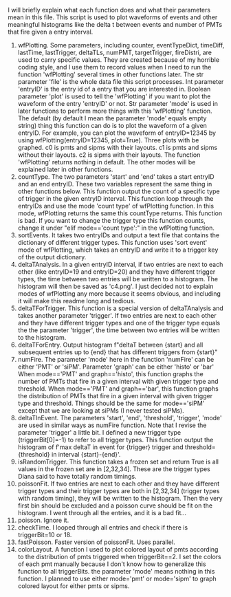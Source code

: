 I will briefly explain what each function does and what their parameters mean in this file.
This script is used to plot waveforms of events and other meaningful histograms like the delta t between events and number of PMTs that fire given a entry interval. 
1. wfPlotting. Some parameters, including counter, eventTypeDict, timeDiff, lastTime, lastTrigger, deltaTLs, numPMT, targetTrigger, fireDistri, are used to carry specific values. They are created because of my horrible coding style, and I use them to record values when I need to run the function 'wfPlotting' several times in other functions later. The str parameter 'file' is the whole data file this script processes. Int parameter 'entryID' is the entry id of a entry that you are interested in. Boolean parameter 'plot' is used to tell the 'wfPlotting' if you want to plot the waveform of the entry 'entryID' or not. Str parameter 'mode' is used in later functions to perform more things with this 'wfPlotting' function.
   The default (by default I mean the parameter 'mode' equals empty string) thing this function can do is to plot the waveform of a given entryID. For example, you can plot the waveform of entryID=12345 by using wfPlotting(entryID=12345, plot=True). Three plots with be graphed. c0 is pmts and sipms with their layouts. c1 is pmts and sipms without their layouts. c2 is sipms with their layouts. The function 'wfPlotting' returns nothing in default. The other modes will be explained later in other functions.
2. countType. The two parameters 'start' and 'end' takes a start entryID and an end entryID. These two variables represent the same thing in other functions below. This function output the count of a specific type of trigger in the given entryID interval. This function loop through the entryIDs and use the mode 'count type' of wfPlotting function. In this mode, wfPlotting returns the same this countType returns. This function is bad. If you want to change the trigger type this function counts, change it under "elif mode=='count type':" in the wfPlotting function. 
3. sortEvents. It takes two entryIDs and output a text file that contains the dictionary of different trigger types. This function uses 'sort event' mode of wfPlotting, which takes an entryID and write it to a trigger key of the output dictionary.
4. deltaTAnalysis. In a given entryID interval, if two entries are next to each other (like entryID=19 and entryID=20) and they have different trigger types, the time between two entries will be written to a histogram. The histogram will then be saved as 'c4.png'. I just decided not to explain modes of wfPlotting any more because it seems obvious, and including it will make this readme long and tedious.
5. deltaTForTrigger. This function is a special version of deltaTAnalysis and takes another parameter 'trigger'. If two entries are next to each other and they have different trigger types and one of the trigger type equals the the parameter 'trigger', the time between two entries will be written to the histogram.
6. deltaTForEntry. Output histogram f"deltaT between {start} and all subsequent entries up to {end} that has different triggers from {start}"
7. numFire. The parameter 'mode' here in the function 'numFire' can be either 'PMT' or 'siPM'. Parameter 'graph' can be either 'histo' or 'bar' When mode=='PMT' and graph=='histo', this function graphs the number of PMTs that fire in a given interval with given trigger type and threshold. When mode=='PMT' and graph=='bar', this function graphs the distribution of PMTs that fire in a given interval with given trigger type and threshold. Things should be the same for mode=='siPM' except that we are looking at siPMs (I never tested siPMs). 
8. deltaTInEvent. The parameters 'start', 'end', 'threshold', 'trigger', 'mode' are used in similar ways as numFire function. Note that I revise the parameter 'trigger' a little bit. I defined a new trigger type (triggerBit[0]=-1) to refer to all trigger types. This function output the histogram of f'max deltaT in event for {trigger} trigger and threshold={threshold} in interval {start}-{end}'.
9. isRandomTrigger. This function takes a frozen set and return True is all values in the frozen set are in [2,32,34]. These are the trigger types Diana said to have totally random timings.
10. poissonFit.  If two entries are next to each other and they have different trigger types and their trigger types are both in [2,32,34] (trigger types with random timing), they will be written to the histogram. Then the very first bin should be excluded and a poisson curve should be fit on the histogram. I went through all the entries, and it is a bad fit...
11. poisson. Ignore it.
12. checkTime. I looped through all entries and check if there is triggerBit=10 or 18.
13. fastPoisson. Faster version of poissonFit. Uses parallel.
14. colorLayout. A function I used to plot colored layout of pmts according to the distribution of pmts triggered when triggerBit==2. I set the colors of each pmt manually because I don't know how to generalize this function to all triggerBits. the parameter 'mode' means nothing in this function. I planned to use either mode='pmt' or mode='sipm' to graph colored layout for either pmts or sipms. 
